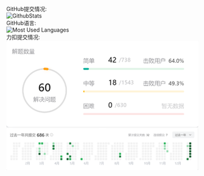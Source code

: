 

<!--
**luoye6/luoye6** is a ✨ _special_ ✨ repository because its `README.md` (this file) appears on your GitHub profile.

Here are some ideas to get you started:

- 🔭 I’m currently working on ...
- 🌱 I’m currently learning ...
- 👯 I’m looking to collaborate on ...
- 🤔 I’m looking for help with ...
- 💬 Ask me about ...
- 📫 How to reach me: ...
- 😄 Pronouns: ...
- ⚡ Fun fact: ...
-->
GitHub提交情况:<br/>
![GithubStats](https://github-readme-stats.vercel.app/api?username=luoye6&show_icons=true&theme=dark&count_private=true)<br/>
GitHub语言:<br/>
![Most Used Languages](https://github-readme-stats.vercel.app/api/top-langs/?username=luoye6&theme=dark&layout=compact)<br/>
力扣提交情况:<br/>
![image](https://github.com/luoye6/luoye6/blob/main/img/LeetCode1.png)<br/>
![image](https://github.com/luoye6/luoye6/blob/main/img/LeetCode2.png)<br/>
